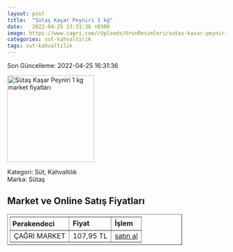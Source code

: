 ```yaml
---
layout: post
title:  "Sütaş Kaşar Peyniri 1 kg"
date:   2022-04-25 13:31:36 +0300
image: https://www.cagri.com//Uploads/UrunResimleri/sutas-kasar-peyniri-kg-a9c4.jpg
categories: sut-kahvaltilik
tags: sut-kahvaltilik
---
```


Son Güncelleme: 2022-04-25 16:31:36

<img src="https://www.cagri.com//Uploads/UrunResimleri/sutas-kasar-peyniri-kg-a9c4.jpg" width="200" alt="Sütaş Kaşar Peyniri 1 kg market fiyatları" />

Kategori: Süt, Kahvaltılık
<br />
Marka: Sütaş

<h2>Market ve Online Satış Fiyatları</h2>

<table border="1" style="padding: 5px;width:80%;">
  <tr>
    <td style="padding: 5px;"><strong>Perakendeci</strong></td>
    <td><strong>Fiyat</strong></td>
    <td><strong>İşlem</strong></td>
  </tr>
  <tr>
              <td title="Çağrı Market">ÇAĞRI MARKET</td>
              <td>107,95 TL</td>
              <td><a title="Çağrı Market" target="_blank" href="https://www.cagri.com/sutas-kasar-peyniri-kg">satın al</a></td>
            </tr>
</table>
